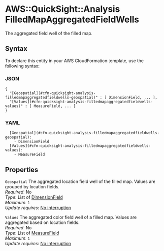 # AWS::QuickSight::Analysis FilledMapAggregatedFieldWells<a name="aws-properties-quicksight-analysis-filledmapaggregatedfieldwells"></a>

The aggregated field well of the filled map\.

## Syntax<a name="aws-properties-quicksight-analysis-filledmapaggregatedfieldwells-syntax"></a>

To declare this entity in your AWS CloudFormation template, use the following syntax:

### JSON<a name="aws-properties-quicksight-analysis-filledmapaggregatedfieldwells-syntax.json"></a>

```
{
  "[Geospatial](#cfn-quicksight-analysis-filledmapaggregatedfieldwells-geospatial)" : [ DimensionField, ... ],
  "[Values](#cfn-quicksight-analysis-filledmapaggregatedfieldwells-values)" : [ MeasureField, ... ]
}
```

### YAML<a name="aws-properties-quicksight-analysis-filledmapaggregatedfieldwells-syntax.yaml"></a>

```
  [Geospatial](#cfn-quicksight-analysis-filledmapaggregatedfieldwells-geospatial): 
    - DimensionField
  [Values](#cfn-quicksight-analysis-filledmapaggregatedfieldwells-values): 
    - MeasureField
```

## Properties<a name="aws-properties-quicksight-analysis-filledmapaggregatedfieldwells-properties"></a>

`Geospatial`  <a name="cfn-quicksight-analysis-filledmapaggregatedfieldwells-geospatial"></a>
The aggregated location field well of the filled map\. Values are grouped by location fields\.  
*Required*: No  
*Type*: List of [DimensionField](aws-properties-quicksight-analysis-dimensionfield.md)  
*Maximum*: `1`  
*Update requires*: [No interruption](https://docs.aws.amazon.com/AWSCloudFormation/latest/UserGuide/using-cfn-updating-stacks-update-behaviors.html#update-no-interrupt)

`Values`  <a name="cfn-quicksight-analysis-filledmapaggregatedfieldwells-values"></a>
The aggregated color field well of a filled map\. Values are aggregated based on location fields\.  
*Required*: No  
*Type*: List of [MeasureField](aws-properties-quicksight-analysis-measurefield.md)  
*Maximum*: `1`  
*Update requires*: [No interruption](https://docs.aws.amazon.com/AWSCloudFormation/latest/UserGuide/using-cfn-updating-stacks-update-behaviors.html#update-no-interrupt)